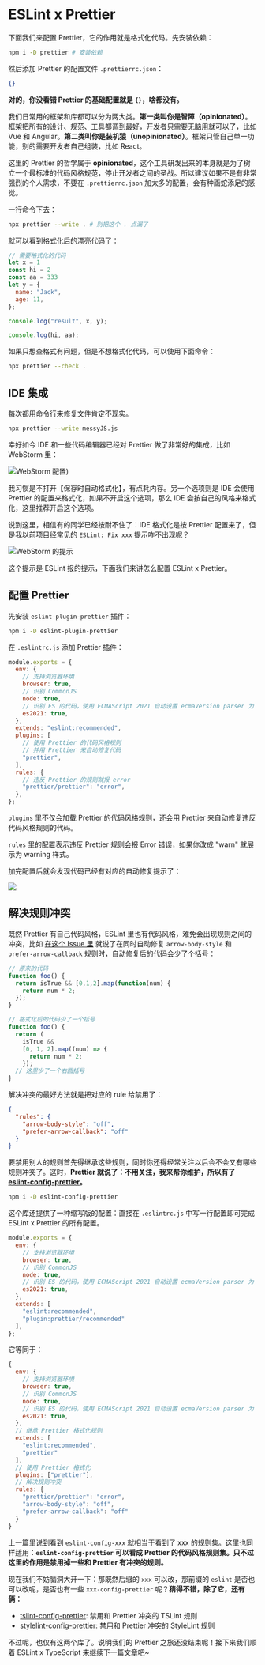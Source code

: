 # ESLint x Prettier

下面我们来配置 Prettier，它的作用就是格式化代码。先安装依赖：

```sh
npm i -D prettier # 安装依赖
```

然后添加 Prettier 的配置文件 `.prettierrc.json`：

```json
{}
```

**对的，你没看错 Prettier 的基础配置就是 `{}`，啥都没有。**

我们日常用的框架和库都可以分为两大类。**第一类叫你是智障（opinionated）**。框架把所有的设计、规范、工具都调到最好，开发者只需要无脑用就可以了，比如 Vue 和 Angular。**第二类叫你是装机猿（unopinionated）**。框架只管自己单一功能，别的需要开发者自己组装，比如 React。

这里的 Prettier 的哲学属于 **opinionated**，这个工具研发出来的本身就是为了树立一个最标准的代码风格规范，停止开发者之间的圣战。所以建议如果不是有非常强烈的个人需求，不要在 `.prettierrc.json` 加太多的配置，会有种画蛇添足的感觉。

一行命令下去：

```sh
npx prettier --write . # 别把这个 . 点漏了
```

就可以看到格式化后的漂亮代码了：

```js
// 需要格式化的代码
let x = 1
const hi = 2
const aa = 333
let y = {
  name: "Jack",
  age: 11,
};

console.log("result", x, y);

console.log(hi, aa);
```

如果只想查格式有问题，但是不想格式化代码，可以使用下面命令：

```sh
npx prettier --check .
```

## IDE 集成

每次都用命令行来修复文件肯定不现实。

```sh
npx prettier --write messyJS.js
```

幸好如今 IDE 和一些代码编辑器已经对 Prettier 做了非常好的集成，比如 WebStorm 里：

![WebStorm 配置](https://img-blog.csdnimg.cn/img_convert/3232ecea7c49647d1dede6b1231c0e3f.png))

我习惯是不打开【保存时自动格式化】，有点耗内存。另一个选项则是 IDE 会使用 Prettier 的配置来格式化，如果不开启这个选项，那么 IDE 会按自己的风格来格式化，这里推荐开启这个选项。

说到这里，相信有的同学已经按耐不住了：IDE 格式化是按 Prettier 配置来了，但是我以前项目经常见的 `ESLint: Fix xxx` 提示咋不出现呢？

![WebStorm 的提示](https://img-blog.csdnimg.cn/img_convert/0abff602219f6c671de9911a79060ca5.png)

这个提示是 ESLint 报的提示，下面我们来讲怎么配置 ESLint x Prettier。

## 配置 Prettier

先安装 `eslint-plugin-prettier` 插件：

```sh
npm i -D eslint-plugin-prettier
```

在 `.eslintrc.js` 添加 Prettier 插件：

```js
module.exports = {
  env: {
    // 支持浏览器环境
    browser: true,
    // 识别 CommonJS
    node: true,
    // 识别 ES 的代码，使用 ECMAScript 2021 自动设置 ecmaVersion parser 为 12，
    es2021: true,
  },
  extends: "eslint:recommended",
  plugins: [
    // 使用 Prettier 的代码风格规则
    // 并用 Prettier 来自动修复代码
    "prettier",
  ],
  rules: {
    // 违反 Prettier 的规则就报 error
    "prettier/prettier": "error",
  },
};
```

`plugins` 里不仅会加载 Prettier 的代码风格规则，还会用 Prettier 来自动修复违反代码风格规则的代码。

`rules` 里的配置表示违反 Prettier 规则会报 Error 错误，如果你改成 "warn" 就展示为 warning 样式。

加完配置后就会发现代码已经有对应的自动修复提示了：

![](https://img-blog.csdnimg.cn/img_convert/edc92dd1afa2e8daf43fabc08c7876a2.png)

## 解决规则冲突

既然 Prettier 有自己代码风格，ESLint 里也有代码风格，难免会出现规则之间的冲突，比如 [在这个 Issue 里](https://github.com/prettier/eslint-plugin-prettier/issues/65 "规则冲突 Issue") 就说了在同时自动修复 `arrow-body-style` 和 `prefer-arrow-callback` 规则时，自动修复后的代码会少了个括号：

```js
// 原来的代码
function foo() {
  return isTrue && [0,1,2].map(function(num) {
    return num * 2;
  });
}
```

```js
// 格式化后的代码少了一个括号
function foo() {
  return (
    isTrue &&
    [0, 1, 2].map((num) => {
      return num * 2;
    });
  // 这里少了一个右圆括号
}
```

解决冲突的最好方法就是把对应的 rule 给禁用了：

```json
{
  "rules": {
    "arrow-body-style": "off",
    "prefer-arrow-callback": "off"
  }
}
```

要禁用别人的规则首先得继承这些规则，同时你还得经常关注以后会不会又有哪些规则冲突了。这时，**Prettier 就说了：不用关注，我来帮你维护，所以有了 [eslint-config-prettier](https://github.com/prettier/eslint-config-prettier)。**

```sh
npm i -D eslint-config-prettier
```

这个库还提供了一种缩写版的配置：直接在 `.eslintrc.js` 中写一行配置即可完成 ESLint x Prettier 的所有配置。

```js
module.exports = {
  env: {
    // 支持浏览器环境
    browser: true,
    // 识别 CommonJS
    node: true,
    // 识别 ES 的代码，使用 ECMAScript 2021 自动设置 ecmaVersion parser 为 12，
    es2021: true,
  },
  extends: [
    "eslint:recommended",
    "plugin:prettier/recommended"
  ],
};
```

它等同于：

```js
{
  env: {
    // 支持浏览器环境
    browser: true,
    // 识别 CommonJS
    node: true,
    // 识别 ES 的代码，使用 ECMAScript 2021 自动设置 ecmaVersion parser 为 12，
    es2021: true,
  },
  // 继承 Prettier 格式化规则
  extends: [
    "eslint:recommended",
    "prettier"
  ],
  // 使用 Prettier 格式化
  plugins: ["prettier"],
  // 解决规则冲突
  rules: {
    "prettier/prettier": "error",
    "arrow-body-style": "off",
    "prefer-arrow-callback": "off"
  }
}
```

上一篇里说到看到 `eslint-config-xxx` 就相当于看到了 xxx 的规则集。这里也同样适用：**`eslint-config-prettier` 可以看成 Prettier 的代码风格规则集。只不过这里的作用是禁用掉一些和 Prettier 有冲突的规则。**

现在我们不妨脑洞大开一下：那既然后缀的 `xxx` 可以改，那前缀的 `eslint` 是否也可以改呢，是否也有一些 `xxx-config-prettier` 呢？**猜得不错，除了它，还有俩：**

* [tslint-config-prettier](https://github.com/prettier/tslint-config-prettier): 禁用和 Prettier 冲突的 TSLint 规则
* [stylelint-config-prettier](https://github.com/prettier/stylelint-config-prettier): 禁用和 Prettier 冲突的 StyleLint 规则

不过呢，也仅有这两个库了。说明我们的 Prettier 之旅还没结束呢！接下来我们顺着 ESLint x TypeScript 来继续下一篇文章吧~
